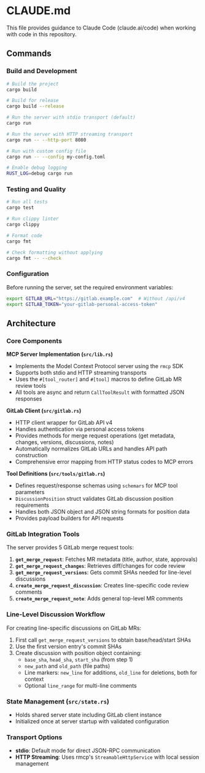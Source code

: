 # CLAUDE.md

This file provides guidance to Claude Code (claude.ai/code) when working with code in this repository.

## Commands

### Build and Development
```bash
# Build the project
cargo build

# Build for release
cargo build --release

# Run the server with stdio transport (default)
cargo run

# Run the server with HTTP streaming transport
cargo run -- --http-port 8080

# Run with custom config file
cargo run -- --config my-config.toml

# Enable debug logging
RUST_LOG=debug cargo run
```

### Testing and Quality
```bash
# Run all tests
cargo test

# Run clippy linter
cargo clippy

# Format code
cargo fmt

# Check formatting without applying
cargo fmt -- --check
```

### Configuration
Before running the server, set the required environment variables:
```bash
export GITLAB_URL="https://gitlab.example.com"  # Without /api/v4
export GITLAB_TOKEN="your-gitlab-personal-access-token"
```

## Architecture

### Core Components

**MCP Server Implementation (`src/lib.rs`)**
- Implements the Model Context Protocol server using the `rmcp` SDK
- Supports both stdio and HTTP streaming transports
- Uses the `#[tool_router]` and `#[tool]` macros to define GitLab MR review tools
- All tools are async and return `CallToolResult` with formatted JSON responses

**GitLab Client (`src/gitlab.rs`)**
- HTTP client wrapper for GitLab API v4
- Handles authentication via personal access tokens
- Provides methods for merge request operations (get metadata, changes, versions, discussions, notes)
- Automatically normalizes GitLab URLs and handles API path construction
- Comprehensive error mapping from HTTP status codes to MCP errors

**Tool Definitions (`src/tools/gitlab.rs`)**
- Defines request/response schemas using `schemars` for MCP tool parameters
- `DiscussionPosition` struct validates GitLab discussion position requirements
- Handles both JSON object and JSON string formats for position data
- Provides payload builders for API requests

### GitLab Integration Tools

The server provides 5 GitLab merge request tools:

1. **`get_merge_request`**: Fetches MR metadata (title, author, state, approvals)
2. **`get_merge_request_changes`**: Retrieves diff/changes for code review
3. **`get_merge_request_versions`**: Gets commit SHAs needed for line-level discussions
4. **`create_merge_request_discussion`**: Creates line-specific code review comments
5. **`create_merge_request_note`**: Adds general top-level MR comments

### Line-Level Discussion Workflow

For creating line-specific discussions on GitLab MRs:
1. First call `get_merge_request_versions` to obtain base/head/start SHAs
2. Use the first version entry's commit SHAs
3. Create discussion with position object containing:
   - `base_sha`, `head_sha`, `start_sha` (from step 1)
   - `new_path` and `old_path` (file paths)
   - Line markers: `new_line` for additions, `old_line` for deletions, both for context
   - Optional `line_range` for multi-line comments

### State Management (`src/state.rs`)
- Holds shared server state including GitLab client instance
- Initialized once at server startup with validated configuration

### Transport Options
- **stdio**: Default mode for direct JSON-RPC communication
- **HTTP Streaming**: Uses rmcp's `StreamableHttpService` with local session management
